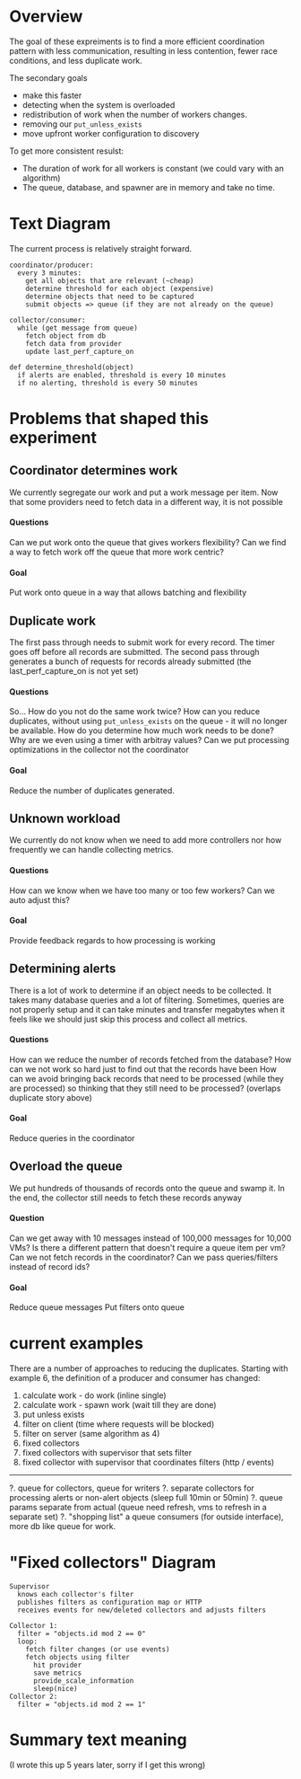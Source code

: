 # Overview

The goal of these expreiments is to find a more efficient coordination pattern with less communication, resulting in less contention, fewer race conditions, and less duplicate work.

The secondary goals
- make this faster
- detecting when the system is overloaded
- redistribution of work when the number of workers changes.
- removing our `put_unless_exists`
- move upfront worker configuration to discovery

To get more consistent resulst:
- The duration of work for all workers is constant (we could vary with an algorithm)
- The queue, database, and spawner are in memory and take no time.

# Text Diagram

The current process is relatively straight forward.

```
coordinator/producer:
  every 3 minutes:
    get all objects that are relevant (~cheap)
    determine threshold for each object (expensive)
    determine objects that need to be captured
    submit objects => queue (if they are not already on the queue)

collector/consumer:
  while (get message from queue)
    fetch object from db
    fetch data from provider
    update last_perf_capture_on

def determine_threshold(object)
  if alerts are enabled, threshold is every 10 minutes
  if no alerting, threshold is every 50 minutes
```

# Problems that shaped this experiment

## Coordinator determines work

We currently segregate our work and put a work message per item.
Now that some providers need to fetch data in a different way, it is not possible

#### Questions

Can we put work onto the queue that gives workers flexibility?
Can we find a way to fetch work off the queue that more work centric?

#### Goal

Put work onto queue in a way that allows batching and flexibility

## Duplicate work

The first pass through needs to submit work for every record.
The timer goes off before all records are submitted.
The second pass through generates a bunch of requests for records already submitted (the last_perf_capture_on is not yet set)

#### Questions

So... How do you not do the same work twice?
How can you reduce duplicates, without using `put_unless_exists` on the queue - it will no longer be available.
How do you determine how much work needs to be done?
Why are we even using a timer with arbitray values?
Can we put processing optimizations in the collector not the coordinator

#### Goal

Reduce the number of duplicates generated.

## Unknown workload

We currently do not know when we need to add more controllers nor how frequently we can handle collecting metrics.

#### Questions

How can we know when we have too many or too few workers?
Can we auto adjust this?

#### Goal

Provide feedback regards to how processing is working

## Determining alerts

There is a lot of work to determine if an object needs to be collected. It takes many database queries and a lot of filtering. Sometimes, queries are not properly setup and it can take minutes and transfer megabytes when it feels like we should just skip this process and collect all metrics.

#### Questions

How can we reduce the number of records fetched from the database?
How can we not work so hard just to find out that the records have been 
How can we avoid bringing back records that need to be processed (while they are processed) so thinking that they still need to be processed? (overlaps duplicate story above)

#### Goal

Reduce queries in the coordinator

## Overload the queue

We put hundreds of thousands of records onto the queue and swamp it.
In the end, the collector still needs to fetch these records anyway

#### Question

Can we get away with 10 messages instead of 100,000 messages for 10,000 VMs?
Is there a different pattern that doesn't require a queue item per vm?
Can we not fetch records in the coordinator?
Can we pass queries/filters instead of record ids?

#### Goal

Reduce queue messages
Put filters onto queue

# current examples

There are a number of approaches to reducing the duplicates.
Starting with example 6, the definition of a producer and consumer has changed:

1. calculate work - do work (inline single)
2. calculate work - spawn work (wait till they are done)
3. put unless exists
4. filter on client (time where requests will be blocked)
5. filter on server (same algorithm as 4)
6. fixed collectors
7. fixed collectors with supervisor that sets filter
8. fixed collector with supervisor that coordinates filters (http / events)
---
?. queue for collectors, queue for writers
?. separate collectors for processing alerts or non-alert objects (sleep full 10min or 50min)
?. queue params separate from actual (queue need refresh, vms to refresh in a separate set)
?. "shopping list" a queue consumers (for outside interface), more db like queue for work.



# "Fixed collectors" Diagram

```
Supervisor
  knows each collector's filter
  publishes filters as configuration map or HTTP
  receives events for new/deleted collectors and adjusts filters

Collector 1:
  filter = "objects.id mod 2 == 0"
  loop:
    fetch filter changes (or use events)
    fetch objects using filter
      hit provider
      save metrics
      provide_scale_information
      sleep(nice)
Collector 2:
  filter = "objects.id mod 2 == 1"
```

# Summary text meaning

(I wrote this up 5 years later, sorry if I get this wrong)
